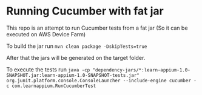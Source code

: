 # Running Cucumber with fat jar

This repo is an attempt to run Cucumber tests from a fat jar (So it can be executed on AWS Device Farm)

To build the jar run `mvn clean package -DskipTests=true`

After that the jars will be generated on the target folder.


To execute the tests run `java -cp "dependency-jars/*:learn-appium-1.0-SNAPSHOT.jar:learn-appium-1.0-SNAPSHOT-tests.jar" org.junit.platform.console.ConsoleLauncher --include-engine cucumber -c com.learnappium.RunCucumberTest`